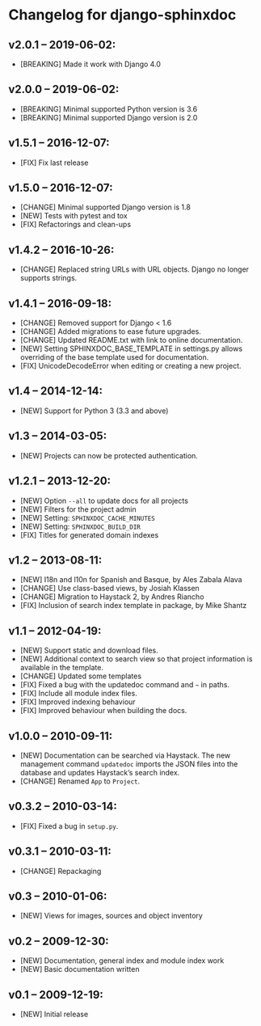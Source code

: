 # Changelog for django-sphinxdoc

## v2.0.1 – 2019-06-02:

- [BREAKING] Made it work with Django 4.0

## v2.0.0 – 2019-06-02:

- [BREAKING] Minimal supported Python version is 3.6
- [BREAKING] Minimal supported Django version is 2.0

## v1.5.1 – 2016-12-07:

- [FIX] Fix last release

## v1.5.0 – 2016-12-07:

- [CHANGE] Minimal supported Django version is 1.8
- [NEW] Tests with pytest and tox
- [FIX] Refactorings and clean-ups

## v1.4.2 – 2016-10-26:

- [CHANGE] Replaced string URLs with URL objects. Django no longer supports
  strings.

## v1.4.1 – 2016-09-18:

- [CHANGE] Removed support for Django < 1.6
- [CHANGE] Added migrations to ease future upgrades.
- [CHANGE] Updated README.txt with link to online documentation.
- [NEW] Setting SPHINXDOC_BASE_TEMPLATE in settings.py allows overriding
  of the base template used for documentation.
- [FIX] UnicodeDecodeError when editing or creating a new project.

## v1.4 – 2014-12-14:

- [NEW] Support for Python 3 (3.3 and above)

## v1.3 – 2014-03-05:

- [NEW] Projects can now be protected authentication.

## v1.2.1 – 2013-12-20:

- [NEW] Option `--all` to update docs for all projects
- [NEW] Filters for the project admin
- [NEW] Setting: `SPHINXDOC_CACHE_MINUTES`
- [NEW] Setting: `SPHINXDOC_BUILD_DIR`
- [FIX] Titles for generated domain indexes

## v1.2 – 2013-08-11:

- [NEW] I18n and l10n for Spanish and Basque, by Ales Zabala Alava
- [CHANGE] Use class-based views, by Josiah Klassen
- [CHANGE] Migration to Haystack 2, by Andres Riancho
- [FIX] Inclusion of search index template in package, by Mike Shantz

## v1.1 – 2012-04-19:

- [NEW] Support static and download files.
- [NEW] Additional context to search view so that project information is
  available in the template.
- [CHANGE] Updated some templates
- [FIX] Fixed a bug with the updatedoc command and `~` in paths.
- [FIX] Include all module index files.
- [FIX] Improved indexing behaviour
- [FIX] Improved behaviour when building the docs.

## v1.0.0 – 2010-09-11:

- [NEW] Documentation can be searched via Haystack. The new management command
  `updatedoc` imports the JSON files into the database and updates Haystack’s
  search index.
- [CHANGE] Renamed `App` to `Project`.

## v0.3.2 – 2010-03-14:

- [FIX] Fixed a bug in `setup.py`.

## v0.3.1 – 2010-03-11:

- [CHANGE] Repackaging

## v0.3 – 2010-01-06:

- [NEW] Views for images, sources and object inventory

## v0.2 – 2009-12-30:

- [NEW] Documentation, general index and module index work
- [NEW] Basic documentation written

## v0.1 – 2009-12-19:

- [NEW] Initial release

